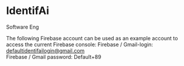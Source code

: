 # IdentifAi
Software Eng

The following Firebase account can be used as an example account to access the current Firebase console: 
Firebase / Gmail-login: defaultidentifailogin@gmail.com  
Firebase / Gmail password: Default+89 
